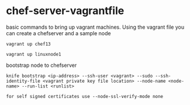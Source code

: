 # chef-server-vagrantfile
  
  basic commands to bring up vagrant machines. Using the vagrant file you can create a chefserver and a sample node
  ```
  vagrant up chef13 
  
  vagrant up linuxnode1 
  
  ```
  bootstrap node to chefserver
  
  ```
  knife bootstrap <ip-address> --ssh-user <vagrant> --sudo --ssh-identity-file <vagrant private key file location> --node-name <node-name> --run-list <runlist> 
  
  for self signed certificates use --node-ssl-verify-mode none
  
  ```
